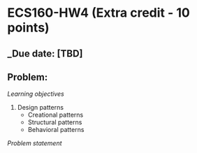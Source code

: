 # ECS160-HW4 (Extra credit - 10 points)

## _Due date: [TBD]
## Problem: 

_Learning objectives_
1. Design patterns
   - Creational patterns
   - Structural patterns
   - Behavioral patterns
  
_Problem statement_


